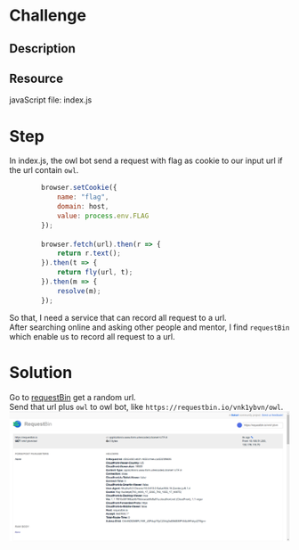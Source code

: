 # Challenge
## Description
## Resource
javaScript file: index.js
# Step
In index.js, the owl bot send a request with flag as cookie to our input url if the url contain `owl`.  
```javaScript
        browser.setCookie({
			name: "flag",
			domain: host,
			value: process.env.FLAG
		});

		browser.fetch(url).then(r => {
			return r.text();
		}).then(t => {
			return fly(url, t);
		}).then(m => {
			resolve(m);
		});
```
So that, I need a service that can record all request to a url.  
After searching online and asking other people and mentor, I find `requestBin` which enable us to record all request to a url.
# Solution
Go to [requestBin](https://requestbin.io/) get a random url.  
Send that url plus `owl` to owl bot, like `https://requestbin.io/vnk1ybvn/owl`.  
![requestBinResult](requestBin.jpg)